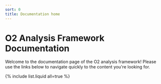 ```yaml
---
sort: 0
title: Documentation home
---
```


# O2 Analysis Framework Documentation

Welcome to the documentation page of the O2 analysis framework! Please use the links below to navigate quickly to the content you're looking for. 

{% include list.liquid all=true %}
